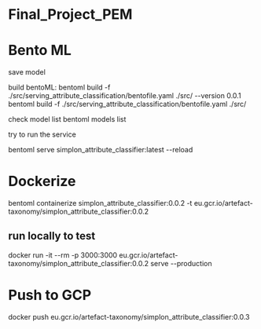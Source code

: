 # Final_Project_PEM



# Bento ML
save model

build bentoML:
bentoml build -f ./src/serving_attribute_classification/bentofile.yaml ./src/ --version 0.0.1
bentoml build -f ./src/serving_attribute_classification/bentofile.yaml ./src/

check model list 
bentoml models list

try to run the service

bentoml serve simplon_attribute_classifier:latest --reload

# Dockerize

<!-- bentoml containerize simplon_attribute_classifier:latest -->
bentoml containerize simplon_attribute_classifier:0.0.2 -t eu.gcr.io/artefact-taxonomy/simplon_attribute_classifier:0.0.2
## run locally to test
docker run -it --rm -p 3000:3000 eu.gcr.io/artefact-taxonomy/simplon_attribute_classifier:0.0.2 serve --production

# Push to GCP
docker push eu.gcr.io/artefact-taxonomy/simplon_attribute_classifier:0.0.3